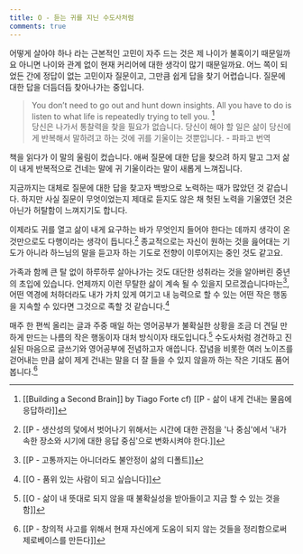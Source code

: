 ```yaml
---
title: O - 듣는 귀를 지닌 수도사처럼
comments: true
---
```


어떻게 살아야 하나 라는 근본적인 고민이 자주 드는 것은 제 나이가 불혹이기 때문일까요 아니면 나이와 관계 없이 현재 커리어에 대한 생각이 많기 때문일까요. 어느 쪽이 되었든 간에 정답이 없는 고민이자 질문이고, 그만큼 쉽게 답을 찾기 어렵습니다. 질문에 대한 답을 더듬더듬 찾아나가는 중입니다.

>You don’t need to go out and hunt down insights. All you have to do is listen to what life is repeatedly trying to tell you. [^1] <br>당신은 나가서 통찰력을 찾을 필요가 없습니다. 당신이 해야 할 일은 삶이 당신에게 반복해서 말하려고 하는 것에 귀를 기울이는 것뿐입니다. - 파파고 번역

책을 읽다가 이 말의 울림이 컸습니다. 애써 질문에 대한 답을 찾으려 하지 말고 그저 삶이 내게 반복적으로 건네는 말에 귀 기울이라는 말이 새롭게 느껴집니다. 

지금까지는 대체로 질문에 대한 답을 찾고자 백방으로 노력하는 때가 많았던 것 같습니다. 하지만 사실 질문이 무엇이었는지 제대로 듣지도 않은 채 헛된 노력을 기울였던 것은 아닌가 허탈함이 느껴지기도 합니다.

이제라도 귀를 열고 삶이 내게 요구하는 바가 무엇인지 들어야 한다는 데까지 생각이 온 것만으로도 다행이라는 생각이 듭니다.[^2] 종교적으로는 자신이 원하는 것을 읊어대는 기도가 아니라 하느님의 말을 듣고자 하는 기도로 전향이 이루어지는 중인 것도 같고요.

가족과 함께 큰 탈 없이 하루하루 살아나가는 것도 대단한 성취라는 것을 알아버린 중년의 초입에 있습니다. 언제까지 이런 무탈한 삶이 계속 될 수 있을지 모르겠습니다마는[^3], 어떤 역경에 처하더라도 내가 가치 있게 여기고 내 능력으로 할 수 있는 어떤 작은 행동을 지속할 수 있다면 그것으로 족할 것 같습니다.[^4] 

매주 한 편씩 올리는 글과 주중 매일 하는 영어공부가 불확실한 상황을 조금 더 견딜 만하게 만드는 나름의 작은 행동이자 대처 방식이자 태도입니다.[^5] 수도사처럼 경건하고 진실된 마음으로 글쓰기와 영어공부에 전념하고자 애씁니다. 잡념을 비롯한 여러 노이즈를 걷어내는 만큼 삶이 제게 건내는 말을 더 잘 들을 수 있지 않을까 하는 작은 기대도 품어 봅니다.[^6]

[^1]: [[Building a Second Brain]] by Tiago Forte cf) [[P - 삶이 내게 건내는 물음에 응답하라]]
[^2]: [[P - 생산성의 덫에서 벗어나기 위해서는 시간에 대한 관점을 '나 중심'에서 '내가 속한 장소와 시기에 대한 응답 중심'으로 변화시켜야 한다.]]
[^3]: [[P - 고통까지는 아니더라도 불안정이 삶의 디폴트]]
[^4]: [[O - 품위 있는 사람이 되고 싶습니다]]
[^5]: [[O - 삶이 내 뜻대로 되지 않을 때 불확실성을 받아들이고 지금 할 수 있는 것을 함]]
[^6]: [[P - 창의적 사고를 위해서 현재 자신에게 도움이 되지 않는 것들을 정리함으로써 제로베이스를 만든다]]
